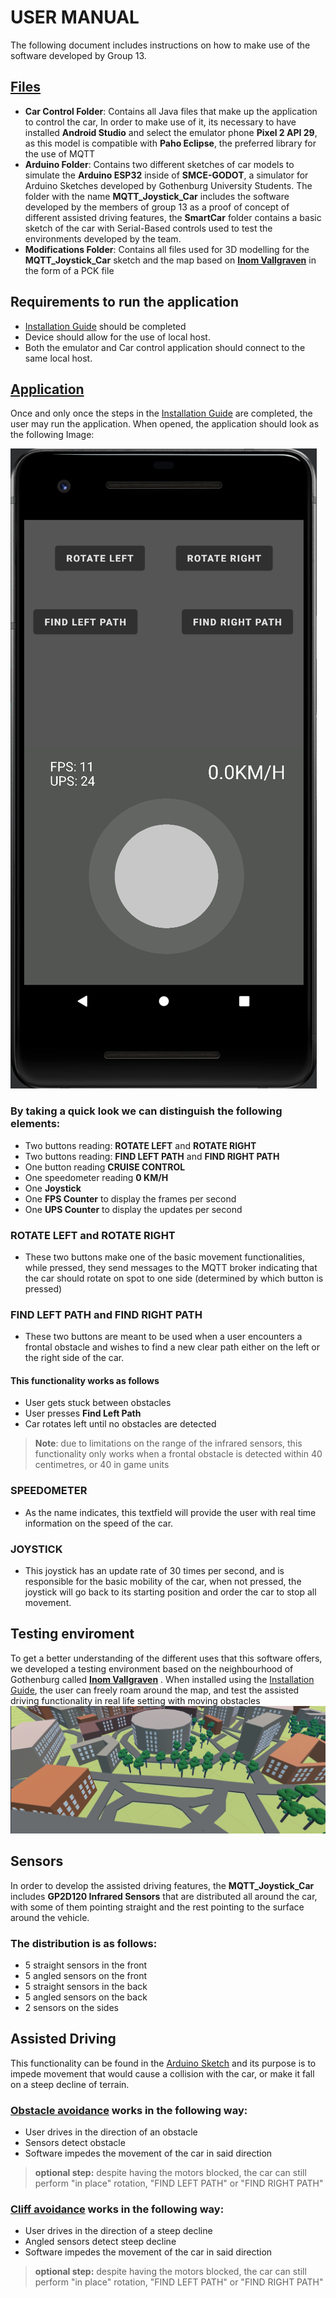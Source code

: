 # USER MANUAL

The following document includes instructions on how to make use of the software developed by Group 13. 


## [Files](https://github.com/DIT113-V22/group-13)
- **Car Control Folder**: Contains all Java files that make up the application to control the car, In order to make use of it, its necessary to have installed **Android Studio** and select the emulator phone **Pixel 2 API 29**, as this model is compatible with **Paho Eclipse**, the preferred library for the use of MQTT
- **Arduino Folder**: Contains two different sketches of car models to simulate the **Arduino ESP32** inside of **SMCE-GODOT**, a simulator for Arduino Sketches developed by Gothenburg University Students. The folder with the name **MQTT_Joystick_Car** includes the software developed by the members of group 13 as a proof of concept of different assisted driving features, the **SmartCar** folder contains a basic sketch of the car with Serial-Based controls used to test the environments developed by the team.
- **Modifications Folder**: Contains all files used for 3D modelling for the **MQTT_Joystick_Car** sketch and the map based on **[Inom Vallgraven](https://www.google.com/maps/place/Inom+Vallgraven,+Gotemburgo/@57.7039778,11.9514769,14z/data=!4m5!3m4!1s0x464ff368a2410f03:0x71b0c1e1cef80fe1!8m2!3d57.7022551!4d11.9615896)** in the form of a PCK file

## Requirements to run the application
- [Installation Guide](https://github.com/DIT113-V22/group-13/blob/master/Documentation/InstallationGuide.MD) should be completed
- Device should allow for the use of local host.
- Both the emulator and Car control application should connect to the same local host.

## [Application](https://github.com/DIT113-V22/group-13/wiki/Feature-2:-Graphical-user-interface)

Once and only once the steps in the [Installation Guide](https://github.com/DIT113-V22/group-13/blob/master/Documentation/InstallationGuide.MD) are completed, the user may run the application.
When opened, the application should look as the following Image:

![alt text](https://github.com/DIT113-V22/group-13/blob/master/Documentation/images/Application.png)



### By taking a quick look we can distinguish the following elements:
- Two buttons reading: **ROTATE LEFT** and **ROTATE RIGHT**
- Two buttons reading: **FIND LEFT PATH** and **FIND RIGHT PATH**
- One button reading **CRUISE CONTROL**
- One speedometer reading **0 KM/H**
- One **Joystick**
- One **FPS Counter** to display the frames per second
- One **UPS Counter** to display the updates per second


### ROTATE LEFT and ROTATE RIGHT
- These two buttons make one of the basic movement functionalities, while pressed, they send messages to the MQTT broker indicating that the car should rotate on spot to one side (determined by which button is pressed)

### FIND LEFT PATH and FIND RIGHT PATH
- These two buttons are meant to be used when a user encounters a frontal obstacle and wishes to find a new clear path either on the left or the right side of the car.
#### This functionality works as follows
- User gets stuck between obstacles
- User presses **Find Left Path**
- Car rotates left until no obstacles are detected
>**Note**: due to limitations on the range of the infrared sensors, this functionality only works when a frontal obstacle is detected within 40 centimetres, or 40 in game units

### SPEEDOMETER 
- As the name indicates, this textfield will provide the user with real time information on the speed of the car.

### JOYSTICK
- This joystick has an update rate of 30 times per second, and is responsible for the basic mobility of the car, when not pressed, the joystick will go back to its starting position and order the car to stop all movement.


 ## Testing enviroment
 To get a better understanding of the different uses that this software offers, we developed a testing environment based on the neighbourhood of Gothenburg called **[Inom Vallgraven](https://www.google.com/maps/place/Inom+Vallgraven,+Gotemburgo/@57.7039778,11.9514769,14z/data=!4m5!3m4!1s0x464ff368a2410f03:0x71b0c1e1cef80fe1!8m2!3d57.7022551!4d11.9615896)** . When installed using the [Installation Guide](https://github.com/DIT113-V22/group-13), the user can freely roam around the map, and test the assisted driving functionality in real life setting with moving obstacles
  ![alt text](https://github.com/DIT113-V22/group-13/blob/master/Documentation/images/Map.png)

## Sensors
In order to develop the assisted driving features, the **MQTT_Joystick_Car** includes **GP2D120 Infrared Sensors** that are distributed all around the car, with some of them pointing straight and the rest pointing to the surface around the vehicle. 

### The distribution is as follows:
- 5 straight sensors in the front
- 5 angled sensors on the front
- 5 straight sensors in the back
- 5 angled sensors on the back
- 2 sensors on the sides

## Assisted Driving
This functionality can be found in the [Arduino Sketch](https://github.com/DIT113-V22/group-13/blob/master/arduino/MQTT_Joystick_Car/MQTT_Joystick_Car.ino) and its purpose is to impede movement that would cause a collision with the car, or make it fall on a steep decline of terrain.

### [Obstacle avoidance](https://github.com/DIT113-V22/group-13/wiki/Feature-5:-Object-avoidance) works in the following way:
- User drives in the direction of an obstacle
- Sensors detect obstacle
- Software impedes the movement of the car in said direction
 >**optional step:** despite having the motors blocked, the car can still perform "in place" rotation, "FIND LEFT PATH" or "FIND RIGHT PATH"

### [Cliff avoidance](https://github.com/DIT113-V22/group-13/wiki/Feature-7:-Cliff-avoidance) works in the following way:
- User drives in the direction of a steep decline
- Angled sensors detect steep decline
- Software impedes the movement of the car in said direction
 >**optional step:** despite having the motors blocked, the car can still perform "in place" rotation, "FIND LEFT PATH" or "FIND RIGHT PATH"


